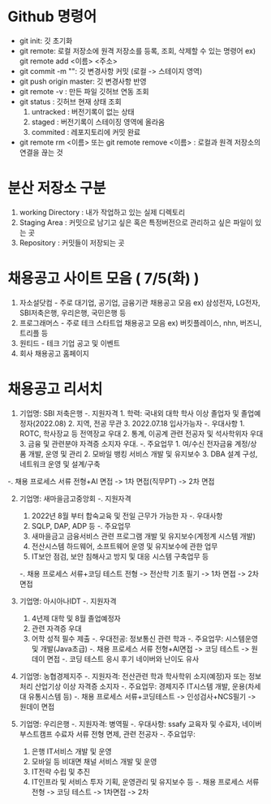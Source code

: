 # Github 명령어
   - git init: 깃 초기화
   - git remote: 로컬 저장소에 원격 저장소를 등록, 조회, 삭제할 수 있는 명령어
      ex) git remote add <이름> <주소>
   - git commit -m "": 깃 변경사항 커밋 (로컬 -> 스테이지 영역)
   - git push origin master: 깃 변경사항 반영
   - git remote -v : 만든 파일 깃허브 연동 조회
   - git status : 깃허브 현재 상태 조회
       1. untracked : 버전기록이 없는 상태
       2. staged : 버전기록이 스테이징 영역에 올라옴
       3. commited : 레포지토리에 커밋 완료
   - git remote rm <이름> 또는 git remote remove  <이름> :  로컬과 원격 저장소의 연결을 끊는 것

# 분산 저장소 구분
   1. working Directory : 내가 작업하고 있는 실제 디렉토리
   2. Staging Area :  커밋으로 남기고 싶은 혹은 특정버전으로 관리하고 싶은 파일이 있는 곳
   3. Repository : 커밋들이 저장되는 곳
   
# 채용공고 사이트 모음 ( 7/5(화) )
   1. 자소설닷컴   - 주로 대기업, 공기업, 금융기관 채용공고 모음 ex) 삼성전자, LG전자, SBI저축은행, 우리은행, 국민은행 등 
   2. 프로그래머스 - 주로 테크 스타트업 채용공고 모음 ex) 버킷플레이스, nhn, 버즈니, 트리플 등
   3. 원티드      - 테크 기업 공고 및 이벤트 
   4. 회사 채용공고 홈페이지

# 채용공고 리서치
   1) 기업명: SBI 저축은행
   -. 지원자격
    1. 학력: 국내외 대학 학사 이상 졸업자 및 졸업예정자(2022.08)
    2. 지역, 전공 무관
    3. 2022.07.18 입사가능자
   -. 우대사항
    1. ROTC, 학사장교 등 전역장교 우대
    2. 통계, 이공계 관련 전공자 및 석사학위자 우대
    3. 금융 및 관련분야 자격증 소지자 우대.
   -. 주요업무
    1. 여/수신 전자금융 계정/상품 개발, 운영 및 관리
    2. 모바일 뱅킹 서비스 개발 및 유지보수
    3. DBA 설계 구성, 네트워크 운영 및 설계/구축
    
   -. 채용 프로세스
      서류 전형+AI 면접 -> 1차 면접(직무PT) -> 2차 면접
   
   2) 기업명: 새마을금고중앙회
     -. 지원자격
      1. 2022년 8월 부터 합숙교육 및 전일 근무가 가능한 자
     -. 우대사항
      1. SQLP, DAP, ADP 등
     -. 주요업무 
      1. 새마을금고 금융서비스 관련 프로그램 개발 및 유지보수(계정계 시스템 개발)
      2. 전산시스템 하드웨어, 소프트웨어 운영 및 유지보수에 관한 업무
      3. IT보안 점검, 보안 침해사고 방지 및 대응 시스템 구축업무 등
      
      -. 채용 프로세스
         서류+코딩 테스트 전형 -> 전산학 기초 필기 -> 1차 면접 -> 2차 면접
   
   3) 기업명: 아시아나IDT
     -. 지원자격
        1. 4년제 대학 및 8월 졸업예정자
        2. 관련 자격증 우대
        3. 어학 성적 필수 제출
     -. 우대전공: 정보통신 관련 학과
     -. 주요업무: 시스템운영 및 개발(Java초급)
     -. 채용 프로세스
        서류 전형+AI면접 -> 코딩 테스트 -> 원데이 면접
     -. 코딩 테스트 응시 후기
        네이버와 난이도 유사
        
   4) 기업명: 농협경제지주
      -. 지원자격: 전산관련 학과 학사학위 소지(예정)자 또는 정보처리 산업기상 이상 자격증 소지자
      -. 주요업무: 경제지주 IT시스템 개발, 운용(차세대 유통시스템 등)
      -. 채용 프로세스
         서류+코딩테스트 -> 인성검사+NCS필기 -> 원데이 면접
   
   5) 기업명: 우리은행
      -. 지원자격: 병역필
      -. 우대사항: ssafy 교육자 및 수료자, 네이버 부스트캠프 수료자 서류 전형 면제, 관련 전공자
      -. 주요업무:
         1. 은행 IT서비스 개발 및 운영
         2. 모바일 등 비대면 채널 서비스 개발 및 운영
         3. IT전략 수립 및 추진
         4. IT인프라 및 서비스 투자 기획, 운영관리 및 유지보수 등
       -. 채용 프로세스
          서류 전형 -> 코딩 테스트 -> 1차면접 -> 2차 
     
    
   
   
   

